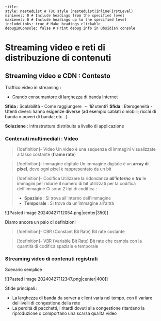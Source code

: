 ```table-of-contents
title: 
style: nestedList # TOC style (nestedList|inlineFirstLevel)
minLevel: 0 # Include headings from the specified level
maxLevel: 0 # Include headings up to the specified level
includeLinks: true # Make headings clickable
debugInConsole: false # Print debug info in Obsidian console
```
# Streaming video e reti di distribuzione di contenuti

## Streaming video e CDN : Contesto

Traffico video in streaming :
- Grando consumantore di larghezza di banda Internet

**Sfida** : Scalabilità - Come raggiungere $\sim 1B$ utenti?
**Sfida** : Eterogeneità - Utenti diversi hanno esigenze diverse (ad esempio cablati o mobili; ricchi di banda o poveri di banda; etc...)

**Soluzione** : Infrastruttura distribuita a livello di applicazione

### Contenuti multimediali : Video

>[!definition]- Video
>Un video è una sequenza di immagini visualizzate a tasso costante (**frame rate**)

>[!definition]- Immagine digitale
>Un immagine digitale è un **array di pixel**, dove ogni pixel è rappresentato da un bit

>[!definition]- Codifica
>Utilizzare la ridondanza ***all'interno*** e ***tra*** le immagini per ridurre il numero di bit utilizzati per la codifica dell'immagine
>Ci sono 2 tipi di codifica :
>- **Spaziale** : Si trova all'interno dell'immagine
>- **Temporale** : Si trova da un'immagine all'altra


![[Pasted image 20240427112054.png|center|350]]

Diamo ancora un paio di definizioni

>[!definition]- CBR (Constant Bit Rate)
>Bit rate costante

>[!definition]- VBR (Variable Bit Rate)
>Bit rate che cambia con la quantità di codifica spaziale e temporale

### Streaming video di contenuti registrati

Scenario semplice

![[Pasted image 20240427112347.png|center|400]]

Sfide principali :
- La larghezza di banda da server a client varia nel tempo, con il variare dei livelli di congestione della rete
- La perdità di pacchetti, i ritardi dovuti alla congestione ritardano la riproduzione o comportano una scarsa qualità video

